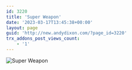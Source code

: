 ```yaml
---
id: 3220
title: 'Super Weapon'
date: '2023-03-17T13:45:38+00:00'
layout: page
guid: 'http://new.andydixon.com/?page_id=3220'
trx_addons_post_views_count:
    - '1'
---
```


![Super Weapon](https://i0.wp.com/assets.g8x2.ldn.idrivee2-23.com/posters/Super%20Weapon%2001.jpg?w=1200&ssl=1 "Super Weapon")